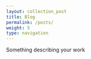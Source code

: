 ```yaml
---
layout: collection_post
title: Blog
permalink: /posts/
weight: 5
type: navigation
---
```

Something describing your work